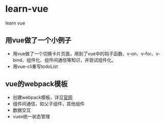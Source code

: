 # learn-vue
learn vue

## 用vue做了一个小例子
* 用vue做了一个切换卡片页面，用到了vue中的钩子函数、v-on、v-for、v-bind、组件化、组件间通信等知识，并尝试组件化。
* 用vue-cli重写todoList

## vue的webpack模板
* 创建webpack模板，详见[官网](https://vuejs-templates.github.io/webpack/)
* 组件间通信，如父子组件，其他组件
* 数据交互
* vuex统一状态管理
